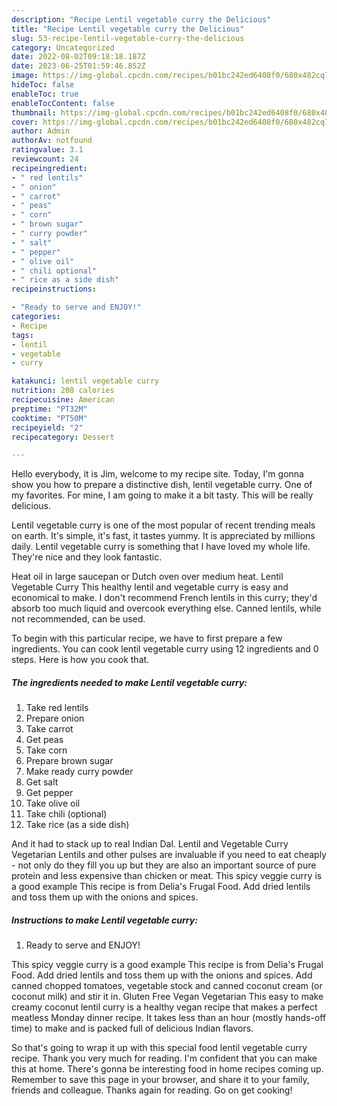 ```yaml
---
description: "Recipe Lentil vegetable curry the Delicious"
title: "Recipe Lentil vegetable curry the Delicious"
slug: 53-recipe-lentil-vegetable-curry-the-delicious
category: Uncategorized
date: 2022-08-02T09:18:18.187Z
date: 2023-06-25T01:59:46.852Z
image: https://img-global.cpcdn.com/recipes/b01bc242ed6408f0/680x482cq70/lentil-vegetable-curry-recipe-main-photo.jpg
hideToc: false
enableToc: true
enableTocContent: false
thumbnail: https://img-global.cpcdn.com/recipes/b01bc242ed6408f0/680x482cq70/lentil-vegetable-curry-recipe-main-photo.jpg
cover: https://img-global.cpcdn.com/recipes/b01bc242ed6408f0/680x482cq70/lentil-vegetable-curry-recipe-main-photo.jpg
author: Admin
authorAv: notfound
ratingvalue: 3.1
reviewcount: 24
recipeingredient:
- " red lentils"
- " onion"
- " carrot"
- " peas"
- " corn"
- " brown sugar"
- " curry powder"
- " salt"
- " pepper"
- " olive oil"
- " chili optional"
- " rice as a side dish"
recipeinstructions:

- "Ready to serve and ENJOY!"
categories:
- Recipe
tags:
- lentil
- vegetable
- curry

katakunci: lentil vegetable curry 
nutrition: 208 calories
recipecuisine: American
preptime: "PT32M"
cooktime: "PT50M"
recipeyield: "2"
recipecategory: Dessert

---
```



Hello everybody, it is Jim, welcome to my recipe site. Today, I'm gonna show you how to prepare a distinctive dish, lentil vegetable curry. One of my favorites. For mine, I am going to make it a bit tasty. This will be really delicious.

Lentil vegetable curry is one of the most popular of recent trending meals on earth. It's simple, it's fast, it tastes yummy. It is appreciated by millions daily. Lentil vegetable curry is something that I have loved my whole life. They're nice and they look fantastic.

Heat oil in large saucepan or Dutch oven over medium heat. Lentil Vegetable Curry This healthy lentil and vegetable curry is easy and economical to make. I don&#39;t recommend French lentils in this curry; they&#39;d absorb too much liquid and overcook everything else. Canned lentils, while not recommended, can be used.


To begin with this particular recipe, we have to first prepare a few ingredients. You can cook lentil vegetable curry using 12 ingredients and 0 steps. Here is how you cook that.

<!--inarticleads1-->

##### The ingredients needed to make Lentil vegetable curry:

1. Take  red lentils
1. Prepare  onion
1. Take  carrot
1. Get  peas
1. Take  corn
1. Prepare  brown sugar
1. Make ready  curry powder
1. Get  salt
1. Get  pepper
1. Take  olive oil
1. Take  chili (optional)
1. Take  rice (as a side dish)


And it had to stack up to real Indian Dal. Lentil and Vegetable Curry Vegetarian Lentils and other pulses are invaluable if you need to eat cheaply - not only do they fill you up but they are also an important source of pure protein and less expensive than chicken or meat. This spicy veggie curry is a good example This recipe is from Delia&#39;s Frugal Food. Add dried lentils and toss them up with the onions and spices. 

<!--inarticleads2-->

##### Instructions to make Lentil vegetable curry:


1. Ready to serve and ENJOY!

This spicy veggie curry is a good example This recipe is from Delia&#39;s Frugal Food. Add dried lentils and toss them up with the onions and spices. Add canned chopped tomatoes, vegetable stock and canned coconut cream (or coconut milk) and stir it in. Gluten Free Vegan Vegetarian This easy to make creamy coconut lentil curry is a healthy vegan recipe that makes a perfect meatless Monday dinner recipe. It takes less than an hour (mostly hands-off time) to make and is packed full of delicious Indian flavors. 

So that's going to wrap it up with this special food lentil vegetable curry recipe. Thank you very much for reading. I'm confident that you can make this at home. There's gonna be interesting food in home recipes coming up. Remember to save this page in your browser, and share it to your family, friends and colleague. Thanks again for reading. Go on get cooking!
